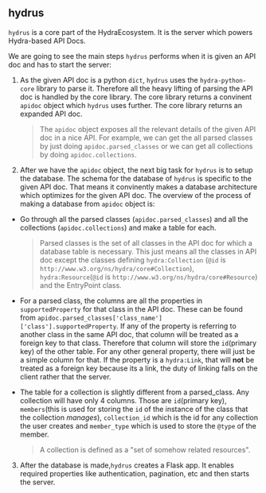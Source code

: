 ## hydrus

`hydrus` is a core part of the HydraEcosystem. It is the server which powers Hydra-based API Docs.

We are going to see the main steps `hydrus` performs when it is given an API doc and has to start the server:

1) As the given API doc is a python `dict`, `hydrus` uses the `hydra-python-core` library to parse it. Therefore all the heavy lifting of parsing the API doc is handled by the core library. The core library returns a convinent `apidoc` object which `hydrus` uses further.  The core library returns an expanded API doc.
    > The `apidoc` object exposes all the relevant details of the given API doc in a nice API. For example, we can get the all parsed classes by just doing `apidoc.parsed_classes` or we can get all collections by doing `apidoc.collections`.
2) After we have the `apidoc` object, the next big task for `hydrus` is to setup the database. The schema for the database of `hydrus` is specific to the given API doc. That means it convinently makes a database architecture which optimizes for the given API doc.
The overview of the process of making a database from `apidoc` object is:
-  Go through all the parsed classes (`apidoc.parsed_classes`) and all the collections (`apidoc.collections`) and make a table for each.
	> Parsed classes is the set of all classes in the API doc for which a database table is necessary. This just means all the classes in API doc except the classes defining `hydra:Collection` (`@id` is `http://www.w3.org/ns/hydra/core#Collection`), `hydra:Resource`(`@id` is `http://www.w3.org/ns/hydra/core#Resource`) and the EntryPoint class.

- For a parsed class, the columns are all the properties in `supportedProperty` for that class in the API doc. These can be found from `apidoc.parsed_classes['class_name']['class'].supportedProperty`. If any of the property is referring to another class in the same API doc, that column will be treated as a foreign key to that class. Therefore that column will store the `id`(primary key) of the other table. For any other general property, there will just be a simple column for that. If the property is a `hydra:Link`, that will **not** be treated as a foreign key because its a link, the duty of linking falls on the client rather that the server.  
- The table for a collection is slightly different from a parsed_class. Any collection will have only 4 columns. Those are `id`(primary key), `members`(this is used for storing the `id` of the instance of the class that the collection *manages*), `collection_id` which is the id for any collection the user creates and `member_type` which is used to store the `@type` of the member.
	> A collection is defined as a "set of somehow related resources".

3) After the database is made,`hydrus` creates a Flask app. It enables required properties like authentication, pagination, etc and then starts the server.
